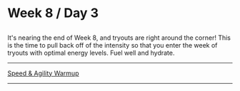 # Week 8 / Day 3

## 
It's nearing the end of Week 8, and tryouts are right around the corner! This is the time to pull back off of the intensity so that you enter the week of tryouts with optimal energy levels. Fuel well and hydrate.


---------

[Speed & Agility Warmup](./speed_warmup.md)



---------